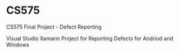 # CS575
CS575 Final Project - Defect Reporting

Visual Studio Xamarin Project for Reporting Defects for Andriod and Windows
